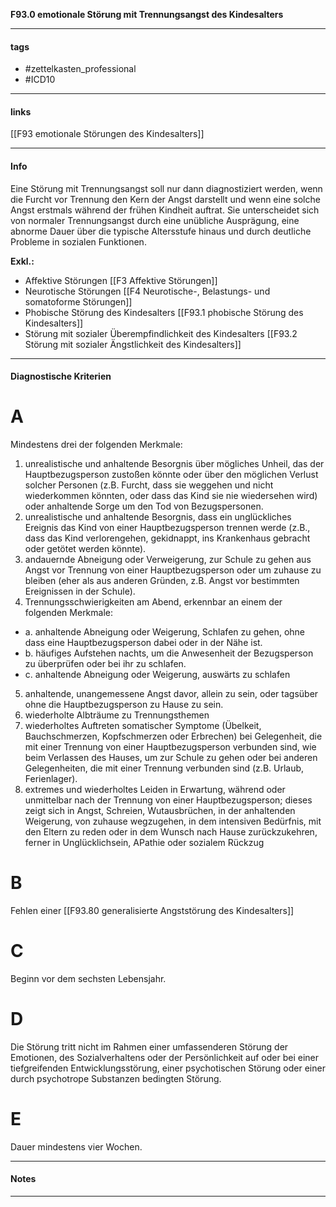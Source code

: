 __F93.0 emotionale Störung mit Trennungsangst des Kindesalters__

___________________________________________
#### tags

- #zettelkasten_professional
- #ICD10 
___________________________________________
#### links

[[F93 emotionale Störungen des Kindesalters]]

___________________________________________
#### Info
Eine Störung mit Trennungsangst soll nur dann diagnostiziert werden, wenn die Furcht vor Trennung den Kern der Angst darstellt und wenn eine solche Angst erstmals während der frühen Kindheit auftrat. Sie unterscheidet sich von normaler Trennungsangst durch eine unübliche Ausprägung, eine abnorme Dauer über die typische Altersstufe hinaus und durch deutliche Probleme in sozialen Funktionen.

__Exkl.:__
- Affektive Störungen [[F3 Affektive Störungen]]
- Neurotische Störungen [[F4 Neurotische-, Belastungs- und somatoforme Störungen]]
- Phobische Störung des Kindesalters [[F93.1 phobische Störung des Kindesalters]]
- Störung mit sozialer Überempfindlichkeit des Kindesalters [[F93.2 Störung mit sozialer Ängstlichkeit des Kindesalters]]
___________________________________________
#### Diagnostische Kriterien

# A
Mindestens drei der folgenden Merkmale:

1. unrealistische und anhaltende Besorgnis über mögliches Unheil, das der Hauptbezugsperson zustoßen könnte oder über den möglichen Verlust solcher Personen (z.B. Furcht, dass sie weggehen und nicht wiederkommen könnten, oder dass das Kind sie nie wiedersehen wird) oder anhaltende Sorge um den Tod von Bezugspersonen.
2. unrealistische und anhaltende Besorgnis, dass ein unglückliches Ereignis das Kind von einer Hauptbezugsperson trennen werde (z.B., dass das Kind verlorengehen, gekidnappt, ins Krankenhaus gebracht oder getötet werden könnte).
3. andauernde Abneigung oder Verweigerung, zur Schule zu gehen aus Angst vor Trennung von einer Hauptbezugsperson oder um zuhause zu bleiben (eher als aus anderen Gründen, z.B. Angst vor bestimmten Ereignissen in der Schule).
4. Trennungsschwierigkeiten am Abend, erkennbar an einem der folgenden Merkmale:
- a. anhaltende Abneigung oder Weigerung, Schlafen zu gehen, ohne dass eine Hauptbezugsperson dabei oder in der Nähe ist.
- b. häufiges Aufstehen nachts, um die Anwesenheit der Bezugsperson zu überprüfen oder bei ihr zu schlafen.
- c. anhaltende Abneigung oder Weigerung, auswärts zu schlafen
5. anhaltende, unangemessene Angst davor, allein zu sein, oder tagsüber ohne die Hauptbezugsperson zu Hause zu sein.
6. wiederholte Albträume zu Trennungsthemen
7. wiederholtes Auftreten somatischer Symptome (Übelkeit, Bauchschmerzen, Kopfschmerzen oder Erbrechen) bei Gelegenheit, die mit einer Trennung von einer Hauptbezugsperson verbunden sind, wie beim Verlassen des Hauses, um zur Schule zu gehen oder bei anderen Gelegenheiten, die mit einer Trennung verbunden sind (z.B. Urlaub, Ferienlager).
8. extremes und wiederholtes Leiden in Erwartung, während oder unmittelbar nach der Trennung von einer Hauptbezugsperson; dieses zeigt sich in Angst, Schreien, Wutausbrüchen, in der anhaltenden Weigerung, von zuhause wegzugehen, in dem intensiven Bedürfnis, mit den Eltern zu reden oder in dem Wunsch nach Hause zurückzukehren, ferner in Unglücklichsein, APathie oder sozialem Rückzug

# B
Fehlen einer [[F93.80 generalisierte Angststörung des Kindesalters]]

# C
Beginn vor dem sechsten Lebensjahr.

# D
Die Störung tritt nicht im Rahmen einer umfassenderen Störung der Emotionen, des Sozialverhaltens oder der Persönlichkeit auf oder bei einer tiefgreifenden Entwicklungsstörung, einer psychotischen Störung oder einer durch psychotrope Substanzen bedingten Störung.

# E
Dauer mindestens vier Wochen.
___________________________________________
#### Notes

___________________________________________


